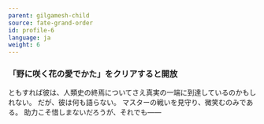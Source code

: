 ```yaml
---
parent: gilgamesh-child
source: fate-grand-order
id: profile-6
language: ja
weight: 6
---
```


### 「野に咲く花の愛でかた」をクリアすると開放

ともすれば彼は、人類史の終焉についてさえ真実の一端に到達しているのかもしれない。
だが、彼は何も語らない。
マスターの戦いを見守り、微笑むのみである。
助力こそ惜しまないだろうが、それでも――
